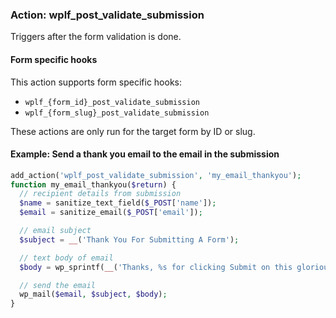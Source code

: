 ### Action: wplf_post_validate_submission

Triggers after the form validation is done.

#### Form specific hooks

This action supports form specific hooks:

- `wplf_{form_id}_post_validate_submission`
- `wplf_{form_slug}_post_validate_submission`

These actions are only run for the target form by ID or slug.

#### Example: Send a thank you email to the email in the submission

```php
add_action('wplf_post_validate_submission', 'my_email_thankyou');
function my_email_thankyou($return) {
  // recipient details from submission
  $name = sanitize_text_field($_POST['name']);
  $email = sanitize_email($_POST['email']);

  // email subject
  $subject = __('Thank You For Submitting A Form');

  // text body of email
  $body = wp_sprintf(__('Thanks, %s for clicking Submit on this glorious HTML5 Form!'), $name);

  // send the email
  wp_mail($email, $subject, $body);
}
```
